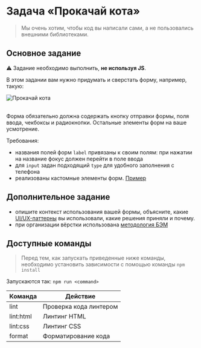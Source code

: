 # Задача «Прокачай кота»

> Мы очень хотим, чтобы код вы написали сами, а не пользовались внешними библиотеками.

## Основное задание

:warning: Задание необходимо выполнить, **не используя JS**.

В этом задании вам нужно придумать и сверстать форму, например, такую:

<img src="https://yastatic.net/s3/lyceum/ifmo-homeworks/pimp-your-cat.png" title="Прокачай кота" />

<br />
<br />

Форма обязательно должна содержать кнопку отправки формы, поля ввода, чекбоксы и радиокнопки. Остальные элементы форм на ваше усмотрение.

Требования:
- названия полей форм `label` привязаны к своим полям: при нажатии на название фокус должен перейти в поле ввода
- для `input` задан подходящий `type` для удобного заполнения с телефона
- реализованы кастомные элементы форм. [Пример](http://wtfforms.com)

## Дополнительное задание

- опишите контекст использования вашей формы, объясните, какие [UI/UX-паттерны](http://ui-patterns.com/patterns/getting-input/list) вы использовали, какие решения приняли и почему.
- при организации вёрстки использована [методология БЭМ](https://ru.bem.info/)

## Доступные команды

> Перед тем, как запускать приведенные ниже команды, необходимо установить зависимости с помощью команды `npm install`

Запускаются так: `npm run <command>`

| Команда   | Действие               |
| --------- | ---------------------- |
| lint      | Проверка кода линтером |
| lint:html | Линтинг HTML           |
| lint:css  | Линтинг CSS            |
| format    | Форматирование кода    |

